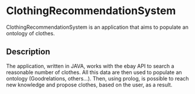 # ClothingRecommendationSystem

ClothingRecommendationSystem is an application that aims to populate an ontology of clothes.

## Description

The application, written in JAVA, works with the ebay API to search a reasonable number of clothes. All this data are then used to populate an ontology (Goodrelations, others...). Then, using prolog, is possible to reach new knowledge and propose clothes, based on the user, as a result. 
